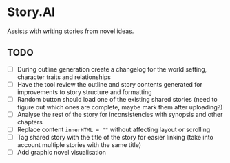 # Story.AI

Assists with writing stories from novel ideas.

## TODO

- [ ] During outline generation create a changelog for the world setting, character traits and relationships
- [ ] Have the tool review the outline and story contents generated for improvements to story structure and formatting
- [ ] Random button should load one of the existing shared stories (need to figure out which ones are complete, maybe mark them after uploading?)
- [ ] Analyse the rest of the story for inconsistencies with synopsis and other chapters
- [ ] Replace content `innerHTML = ""` without affecting layout or scrolling
- [ ] Tag shared story with the title of the story for easier linking (take into account multiple stories with the same title)
- [ ] Add graphic novel visualisation
